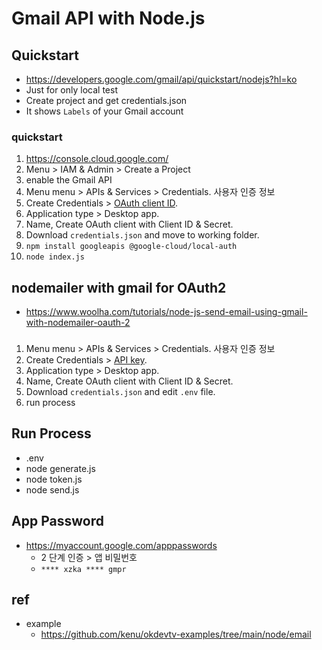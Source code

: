 # Gmail API with Node.js

## Quickstart

- https://developers.google.com/gmail/api/quickstart/nodejs?hl=ko
- Just for only local test
- Create project and get credentials.json
- It shows `Labels` of your Gmail account

### quickstart

1. https://console.cloud.google.com/
2. Menu > IAM & Admin > Create a Project
3. enable the Gmail API
4. Menu menu > APIs & Services > Credentials. 사용자 인증 정보
5. Create Credentials > [OAuth client ID](/mib/google/iam).
6. Application type > Desktop app.
7. Name, Create OAuth client with Client ID & Secret.
8. Download `credentials.json` and move to working folder.
9. `npm install googleapis @google-cloud/local-auth`
10. `node index.js`

## nodemailer with gmail for OAuth2

- https://www.woolha.com/tutorials/node-js-send-email-using-gmail-with-nodemailer-oauth-2

###

1. Menu menu > APIs & Services > Credentials. 사용자 인증 정보
2. Create Credentials > [API key](/mib/google/iam).
3. Application type > Desktop app.
4. Name, Create OAuth client with Client ID & Secret.
5. Download `credentials.json` and edit `.env` file.
6. run process

## Run Process

- .env
- node generate.js
- node token.js
- node send.js

## App Password
- https://myaccount.google.com/apppasswords
  * 2 단계 인증 > 앱 비밀번호
  * `**** xzka **** gmpr`

## ref
- example
  * https://github.com/kenu/okdevtv-examples/tree/main/node/email

